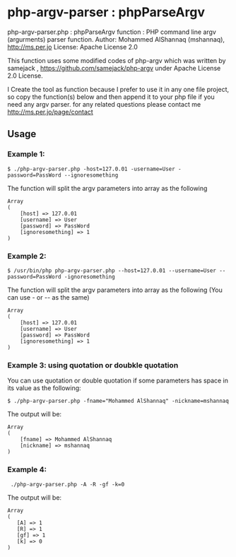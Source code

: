 # php-argv-parser : phpParseArgv 

php-argv-parser.php : phpParseArgv function :  PHP command line argv (argurments) parser function.
Author: Mohammed AlShannaq (mshannaq), http://ms.per.jo
License: Apache License 2.0

This function uses some modified codes of php-argv which was written by samejack , https://github.com/samejack/php-argv under Apache License 2.0 License.

I Create the tool as function because I prefer to use it in any one file project, so copy the function(s) below and then append it to your php file if you need any argv parser. 
for any related questions please contact me http://ms.per.jo/page/contact

## Usage
### Example 1:
~~~~
$ ./php-argv-parser.php -host=127.0.01 -username=User -password=PassWord --ignoresomething
~~~~
The function will split the argv parameters into array as the following
````
Array
(
    [host] => 127.0.01
    [username] => User
    [password] => PassWord
    [ignoresomething] => 1
)
````

### Example 2:
~~~~
$ /usr/bin/php php-argv-parser.php --host=127.0.01 --username=User --password=PassWord -ignoresomething
~~~~

The function will split the argv parameters into array as the following (You can use - or -- as the same)

````
Array
(
    [host] => 127.0.01
    [username] => User
    [password] => PassWord
    [ignoresomething] => 1
)
````

### Example 3: using quotation or doubkle quotation
You can use quotation or double quotation if some parameters has space in its value as the following:
~~~~
$ ./php-argv-parser.php -fname="Mohammed AlShannaq" -nickname=mshannaq
~~~~
The output will be:
````
Array
(
    [fname] => Mohammed AlShannaq
    [nickname] => mshannaq
)
````

### Example 4:

~~~~
 ./php-argv-parser.php -A -R -gf -k=0
 ~~~~
 The output will be:
 ````
Array
(
    [A] => 1
    [R] => 1
    [gf] => 1
    [k] => 0
)

````

